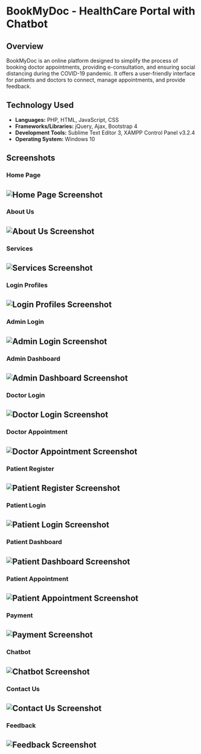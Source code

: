 # BookMyDoc - HealthCare Portal with Chatbot

## Overview
BookMyDoc is an online platform designed to simplify the process of booking doctor appointments, providing e-consultation, and ensuring social distancing during the COVID-19 pandemic. It offers a user-friendly interface for patients and doctors to connect, manage appointments, and provide feedback.

## Technology Used
- **Languages:** PHP, HTML, JavaScript, CSS
- **Frameworks/Libraries:** jQuery, Ajax, Bootstrap 4
- **Development Tools:** Sublime Text Editor 3, XAMPP Control Panel v3.2.4
- **Operating System:** Windows 10

## Screenshots

### Home Page
![Home Page Screenshot](https://github.com/akshaychandarkar/BookMyDoc_HealthCare_Portal_with_Chatbot/blob/main/Github%20Images/Homepage.png)
---

### About Us
![About Us Screenshot](https://github.com/akshaychandarkar/BookMyDoc_HealthCare_Portal_with_Chatbot/blob/main/Github%20Images/AboutUs.png)
---

### Services
![Services Screenshot](https://github.com/akshaychandarkar/BookMyDoc_HealthCare_Portal_with_Chatbot/blob/main/Github%20Images/Services.png)
---

### Login Profiles
![Login Profiles Screenshot](https://github.com/akshaychandarkar/BookMyDoc_HealthCare_Portal_with_Chatbot/blob/main/Github%20Images/LoginProfiles.png)
---

### Admin Login
![Admin Login Screenshot](https://github.com/akshaychandarkar/BookMyDoc_HealthCare_Portal_with_Chatbot/blob/main/Github%20Images/AdminLogin.png)
---

### Admin Dashboard
![Admin Dashboard Screenshot](https://github.com/akshaychandarkar/BookMyDoc_HealthCare_Portal_with_Chatbot/blob/main/Github%20Images/AdminDashboard.png)
---

### Doctor Login
![Doctor Login Screenshot](https://github.com/akshaychandarkar/BookMyDoc_HealthCare_Portal_with_Chatbot/blob/main/Github%20Images/DoctorLogin.png)
---

### Doctor Appointment
![Doctor Appointment Screenshot](https://github.com/akshaychandarkar/BookMyDoc_HealthCare_Portal_with_Chatbot/blob/main/Github%20Images/DcotorAppointment.png)
---

### Patient Register
![Patient Register Screenshot](https://github.com/akshaychandarkar/BookMyDoc_HealthCare_Portal_with_Chatbot/blob/main/Github%20Images/PatientRegister.png)
---

### Patient Login
![Patient Login Screenshot](https://github.com/akshaychandarkar/BookMyDoc_HealthCare_Portal_with_Chatbot/blob/main/Github%20Images/PatientLogin.png)
---

### Patient Dashboard
![Patient Dashboard Screenshot](https://github.com/akshaychandarkar/BookMyDoc_HealthCare_Portal_with_Chatbot/blob/main/Github%20Images/PatientDashboard.png)
---

### Patient Appointment
![Patient Appointment Screenshot](https://github.com/akshaychandarkar/BookMyDoc_HealthCare_Portal_with_Chatbot/blob/main/Github%20Images/PateintAppointmnet.png)
---

### Payment
![Payment Screenshot](https://github.com/akshaychandarkar/BookMyDoc_HealthCare_Portal_with_Chatbot/blob/main/Github%20Images/Payment.png)
---

### Chatbot
![Chatbot Screenshot](https://github.com/akshaychandarkar/BookMyDoc_HealthCare_Portal_with_Chatbot/blob/main/Github%20Images/Chatbot.png)
---

### Contact Us
![Contact Us Screenshot](https://github.com/akshaychandarkar/BookMyDoc_HealthCare_Portal_with_Chatbot/blob/main/Github%20Images/ContactUs.png)
---

### Feedback
![Feedback Screenshot](https://github.com/akshaychandarkar/BookMyDoc_HealthCare_Portal_with_Chatbot/blob/main/Github%20Images/Feedback.png)
---


